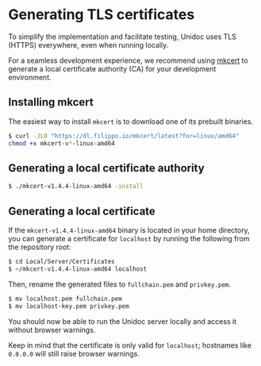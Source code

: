 # Generating TLS certificates

To simplify the implementation and facilitate testing, Unidoc uses TLS (HTTPS) everywhere, even when running locally.

For a seamless development experience, we recommend using [mkcert](https://github.com/FiloSottile/mkcert) to generate a local certificate authority (CA) for your development environment.

## Installing mkcert

The easiest way to install `mkcert` is to download one of its prebuilt binaries.

```bash
$ curl -JLO "https://dl.filippo.io/mkcert/latest?for=linux/amd64"
chmod +x mkcert-v*-linux-amd64
```

## Generating a local certificate authority

```bash
$ ./mkcert-v1.4.4-linux-amd64 -install
``````

## Generating a local certificate

If the `mkcert-v1.4.4-linux-amd64` binary is located in your home directory, you can generate a certificate for `localhost` by running the following from the repository root:

```bash
$ cd Local/Server/Certificates
$ ~/mkcert-v1.4.4-linux-amd64 localhost

```

Then, rename the generated files to `fullchain.pem` and `privkey.pem`.

```bash
$ mv localhost.pem fullchain.pem
$ mv localhost-key.pem privkey.pem
```

You should now be able to run the Unidoc server locally and access it without browser warnings.

Keep in mind that the certificate is only valid for `localhost`; hostnames like `0.0.0.0` will still raise browser warnings.
